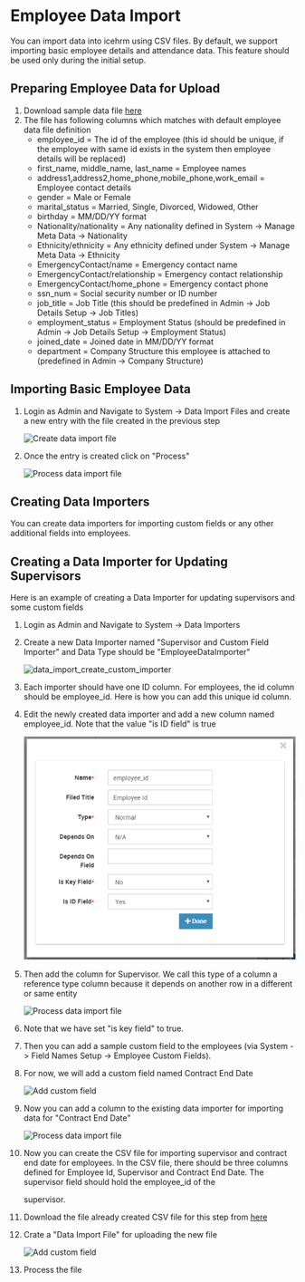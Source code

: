 # Employee Data Import

You can import data into icehrm using CSV files. By default, we support importing basic employee details and attendance data. This feature should be used only during the initial setup.

## Preparing Employee Data for Upload

1. Download sample data file [here](https://s3.amazonaws.com/icehrm/images/blog-files/employees.csv?v=2)
2. The file has following columns which matches with default employee data file definition
   * employee\_id = The id of the employee \(this id should be unique, if the employee with same id exists in the system then employee details will be replaced\)
   * first\_name, middle\_name, last\_name = Employee names
   * address1,address2,home\_phone,mobile\_phone,work\_email = Employee contact details
   * gender = Male or Female
   * marital\_status = Married, Single, Divorced, Widowed, Other
   * birthday = MM/DD/YY format
   * Nationality/nationality = Any nationality defined in System -&gt; Manage Meta Data -&gt; Nationality
   * Ethnicity/ethnicity = Any ethnicity defined under System -&gt; Manage Meta Data -&gt; Ethnicity
   * EmergencyContact/name = Emergency contact name
   * EmergencyContact/relationship = Emergency contact relationship
   * EmergencyContact/home\_phone = Emergency contact phone
   * ssn\_num = Social security number or ID number
   * job\_title = Job Title \(this should be predefined in Admin -&gt; Job Details Setup -&gt; Job Titles\)
   * employment\_status = Employment Status \(should be predefined in Admin -&gt; Job Details Setup -&gt; Employment Status\)
   * joined\_date = Joined date in MM/DD/YY format
   * department = Company Structure this employee is attached to \(predefined in Admin -&gt; Company Structure\)

## Importing Basic Employee Data

1. Login as Admin and Navigate to System -&gt; Data Import Files and create a new entry with the file created in the previous step

   ![Create data import file](https://s3.amazonaws.com/icehrm/images/blog-images/create_employee_data_import.png)

2. Once the entry is created click on "Process"

   ![Process data import file](https://s3.amazonaws.com/icehrm/images/blog-images/process_employee_data_import.png)

## Creating Data Importers

You can create data importers for importing custom fields or any other additional fields into employees.

## Creating a Data Importer for Updating Supervisors

Here is an example of creating a Data Importer for updating supervisors and some custom fields

1. Login as Admin and Navigate to System -&gt; Data Importers
2. Create a new Data Importer named "Supervisor and Custom Field Importer" and Data Type should be "EmployeeDataImporter"

   ![data\_import\_create\_custom\_importer](https://s3.amazonaws.com/icehrm/images/blog-images/data_import_create_custom_importer.png)

3. Each importer should have one ID column. For employees, the id column should be employee\_id. Here is how you can add this unique id column.
4. Edit the newly created data importer and add a new column named employee\_id. Note that the value "is ID field" is true

   ![Process data import file](../.gitbook/assets/employee_id.PNG)

5. Then add the column for Supervisor. We call this type of a column a reference type column because it depends on another row in a different or same entity

   ![Process data import file](https://s3.amazonaws.com/icehrm/images/blog-images/data_import_supervisor_column.png)

6. Note that we have set "is key field" to true.
7. Then you can add a sample custom field to the employees \(via System -&gt; Field Names Setup -&gt; Employee Custom Fields\).
8. For now, we will add a custom field named Contract End Date

   ![Add custom field](https://s3.amazonaws.com/icehrm/images/blog-images/data_import_add_custom_field.png)

9. Now you can add a column to the existing data importer for importing data for "Contract End Date"

   ![Process data import file](https://s3.amazonaws.com/icehrm/images/blog-images/data_import_add_contract_end_date.png)

10. Now you can create the CSV file for importing supervisor and contract end date for employees. In the CSV file, there should be three columns defined for Employee Id, Supervisor and Contract End Date. The supervisor field should hold the employee\_id of the

    supervisor.

11. Download the file already created CSV file for this step from [here](https://s3.amazonaws.com/icehrm/images/blog-files/employee_supervisors.csv)
12. Crate a "Data Import File" for uploading the new file

    ![Add custom field](https://s3.amazonaws.com/icehrm/images/blog-images/data_import_employee_supervisors_file.png)

13. Process the file

